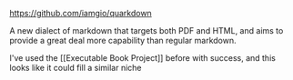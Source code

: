 https://github.com/iamgio/quarkdown

A new dialect of markdown that targets both PDF and HTML, and aims to provide a great deal more capability than regular markdown.

I've used the [[Executable Book Project]] before with success, and this looks like it could fill a similar niche